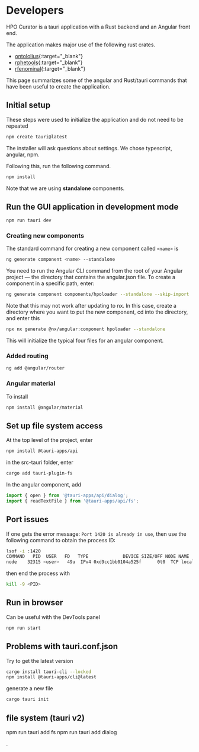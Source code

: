 # Developers

HPO Curator is a tauri application with a Rust backend and an Angular front end.

The application makes major use of the following rust crates.

- [ontololius](https://docs.rs/ontolius/latest/ontolius/){:target="\_blank"}
- [rphetools](https://github.com/P2GX/rphetools){:target="\_blank"}
- [rfenominal](https://github.com/P2GX/rfenominal){:target="\_blank"}


This page summarizes some of the angular and Rust/tauri commands that have been useful to create the application.


## Initial setup
These steps were used to initialize the application and do not need to be repeated
```bash 
npm create tauri@latest
```
The installer will ask questions about settings. We chose typescript, angular, npm.

Following this, run the following command.

```bash 
npm install
```

Note that we are using **standalone** components.

## Run the GUI application in development mode
```bash 
npm run tauri dev
```



### Creating new components
The standard command for creating a new component called ``<name>`` is
```bash 
ng generate component <name> --standalone
```
You need to run the Angular CLI command from the root of your Angular project — the directory that contains the angular.json file.
To create a component in a specific path, enter:
```bash 
ng generate component components/hpoloader --standalone --skip-import
```
Note that this may not work after updating to nx. In this case, create a directory where you want to put the new component, cd into the directory, and
enter this
```bash 
npx nx generate @nx/angular:component hpoloader --standalone
```
This will initialize the typical four files for an angular component.

### Added routing
```bash
ng add @angular/router
```

### Angular material
To install
```bash
npm install @angular/material
```

## Set up file system access
At the top level of the project, enter
```bash
npm install @tauri-apps/api
```

in the src-tauri folder, enter
```bash
cargo add tauri-plugin-fs
```

In the angular component, add 
```javascript
import { open } from '@tauri-apps/api/dialog';
import { readTextFile } from '@tauri-apps/api/fs';

```


## Port issues
If one gets the error message: ``Port 1420 is already in use``, then use the following command to obtain the process ID:
```bash
lsof -i :1420
COMMAND   PID  USER   FD   TYPE             DEVICE SIZE/OFF NODE NAME
node    32315 <user>   49u  IPv4 0xd9cc1bb0104a525f      0t0  TCP localhost:timbuktu-srv4 (LISTEN)
```
then end the process with
```bash
kill -9 <PID>
```

## Run in browser
Can be useful with the DevTools panel
```bash
npm run start
```


## Problems with tauri.conf.json

Try to get the latest version
```bash
cargo install tauri-cli --locked
npm install @tauri-apps/cli@latest
``` 
generate a new file
```bash
cargo tauri init
``` 


## file system (tauri v2)

npm run tauri add fs
npm run tauri add dialog

.